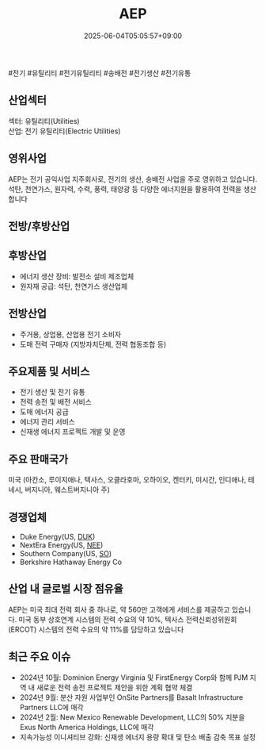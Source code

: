 ﻿---
title: "AEP"
date: 2025-06-04T05:05:57+09:00
lastmod: 2025-06-04T05:05:57+09:00
type: docs
sidebar:
  open: true
weight: 36
---
<div style="display:none">
  <meta property="article:published_time" content="2025-06-03T20:05:57Z" />
  <meta property="article:modified_time" content="2025-06-03T20:05:57Z" />
</div>
#전기 #유틸리티 #전기유틸리티 #송배전 #전기생산 #전기유통

## 산업섹터

섹터: 유틸리티(Utilities)  
산업: 전기 유틸리티(Electric Utilities)

## 영위사업

AEP는 전기 공익사업 지주회사로, 전기의 생산, 송배전 사업을 주로 영위하고 있습니다. 석탄, 천연가스, 원자력, 수력, 풍력, 태양광 등 다양한 에너지원을 활용하여 전력을 생산합니다

## 전방/후방산업

## 후방산업

- 에너지 생산 장비: 발전소 설비 제조업체
- 원자재 공급: 석탄, 천연가스 생산업체

## 전방산업

- 주거용, 상업용, 산업용 전기 소비자
- 도매 전력 구매자 (지방자치단체, 전력 협동조합 등)

## 주요제품 및 서비스

- 전기 생산 및 전기 유통
- 전력 송전 및 배전 서비스
- 도매 에너지 공급
- 에너지 관리 서비스
- 신재생 에너지 프로젝트 개발 및 운영

## 주요 판매국가

미국 (아칸소, 루이지애나, 텍사스, 오클라호마, 오하이오, 켄터키, 미시간, 인디애나, 테네시, 버지니아, 웨스트버지니아 주)

## 경쟁업체

- Duke Energy(US, [DUK](/company-analysis/duk/))
- NextEra Energy(US, [NEE](/company-analysis/nee/))
- Southern Company(US, [SO](/company-analysis/so/))
- Berkshire Hathaway Energy Co

## 산업 내 글로벌 시장 점유율

AEP는 미국 최대 전력 회사 중 하나로, 약 560만 고객에게 서비스를 제공하고 있습니다. 미국 동부 상호연계 시스템의 전력 수요의 약 10%, 텍사스 전력신뢰성위원회(ERCOT) 시스템의 전력 수요의 약 11%를 담당하고 있습니다

## 최근 주요 이슈

- 2024년 10월: Dominion Energy Virginia 및 FirstEnergy Corp와 함께 PJM 지역 내 새로운 전력 송전 프로젝트 제안을 위한 계획 협약 체결
- 2024년 9월: 분산 자원 사업부인 OnSite Partners를 Basalt Infrastructure Partners LLC에 매각
- 2024년 2월: New Mexico Renewable Development, LLC의 50% 지분을 Exus North America Holdings, LLC에 매각
- 지속가능성 이니셔티브 강화: 신재생 에너지 용량 확대 및 탄소 배출 감축 목표 설정
